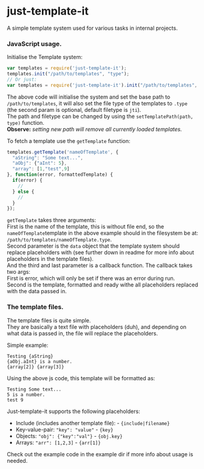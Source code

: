 just-template-it
=====================

A simple template system used for various tasks in internal projects.  

### JavaScript usage.

Initialise the Template system:

```javascript
var templates = require('just-template-it');
templates.init("/path/to/templates", "type");
// Or just:
var templates = require('just-template-it').init("/path/to/templates", "type");
```

The above code will initialise the system and set the base path to `/path/to/templates`, it will also set the file type of the templates to `.type` (the second param is optional, default filetype is `jti`).  
The path and filetype can be changed by using the `setTemplatePath(path, type)` function.  
**Observe:** *setting new path will remove all currently loaded templates.*

To fetch a template use the `getTemplate` function:

```javascript
templates.getTemplate('nameOfTemplate', {
  "aString": "Some text...",
  "aObj": {"aInt": 5},
  "array": [1,"test",9]
}, function(error, formattedTemplate) {
  if(error) {
    //
  } else {
    //
  }
});
```

`getTemplate` takes three arguments:  
First is the name of the template, this is without file end, so the `nameOfTemplate`template in the above example should in the filesystem be at:  `/path/to/templates/nameOfTemplate.type`.  
Second parameter is the `data` object that the template system should replace placeholders with (see further down in readme for more info about placeholders in the template files).  
And the third and last parameter is a callback function. The callback takes two args:  
First is error, which will only be set if there was an error during run.  
Second is the template, formatted and ready withe all placeholders replaced with the data passed in.

### The template files.
The template files is quite simple.  
They are basically a text file with placeholders (duh), and depending on what data is passed in, the file will replace the placeholders.  

Simple example:
```
Testing {aString}
{aObj.aInt} is a number.
{array[2]} {array[3]}
```
Using the above js code, this template will be formatted as:
```
Testing Some text...
5 is a number.
test 9
```

Just-template-it supports the following placeholders:  

  * Include (includes another template file): - `{include|filename}`
  * Key-value-pair: `"key": "value"` - `{key}`
  * Objects: `"obj": {"key":"val"}` - `{obj.key}`
  * Arrays: `"arr": [1,2,3]` - `{arr[1]}`


Check out the example code in the example dir if more info about usage is needed.
